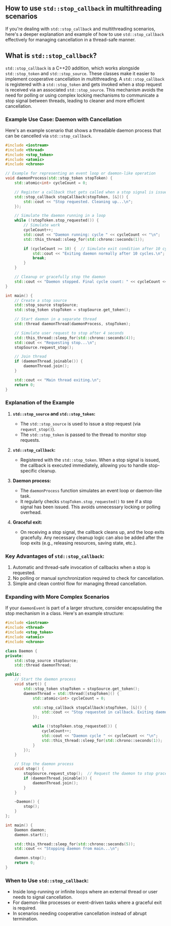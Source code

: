 How to use `std::stop_callback` in multithreading scenarios
---

If you're dealing with `std::stop_callback` and multithreading scenarios, here's a deeper explanation and example of how to use `std::stop_callback` effectively for managing cancellation in a thread-safe manner.

## **What is `std::stop_callback`?**

`std::stop_callback` is a C++20 addition, which works alongside `std::stop_token` and `std::stop_source`. 
These classes make it easier to implement cooperative cancellation in multithreading. 
A `std::stop_callback` is registered with a `std::stop_token` and gets invoked when a stop request is received via an associated `std::stop_source`.
This mechanism avoids the need for polling or using complex locking mechanisms to communicate a stop signal between threads, leading to cleaner and more efficient cancellation.

### **Example Use Case: Daemon with Cancellation**
Here's an example scenario that shows a threadable daemon process that can be cancelled via `std::stop_callback`.

```cpp
#include <iostream>
#include <thread>
#include <stop_token>
#include <atomic>
#include <chrono>

// Example for representing an event loop or daemon-like operation
void daemonProcess(std::stop_token stopToken) {
    std::atomic<int> cycleCount = 0;

    // Register a callback that gets called when a stop signal is issued.
    std::stop_callback stopCallback(stopToken, [&]() {
        std::cout << "Stop requested. Cleaning up...\n";
    });

    // Simulate the daemon running in a loop
    while (!stopToken.stop_requested()) {
        // Simulate work
        cycleCount++;
        std::cout << "Daemon running: cycle " << cycleCount << "\n";
        std::this_thread::sleep_for(std::chrono::seconds(1));

        if (cycleCount >= 10) {  // Simulate exit condition after 10 cycles
            std::cout << "Exiting daemon normally after 10 cycles.\n";
            break;
        }
    }

    // Cleanup or gracefully stop the daemon
    std::cout << "Daemon stopped. Final cycle count: " << cycleCount << "\n";
}

int main() {
    // Create a stop source
    std::stop_source stopSource; 
    std::stop_token stopToken = stopSource.get_token();

    // Start daemon in a separate thread
    std::thread daemonThread(daemonProcess, stopToken);

    // Simulate user request to stop after 4 seconds
    std::this_thread::sleep_for(std::chrono::seconds(4));
    std::cout << "Requesting stop...\n";
    stopSource.request_stop();

    // Join thread
    if (daemonThread.joinable()) {
        daemonThread.join();
    }

    std::cout << "Main thread exiting.\n";
    return 0;
}
```

### **Explanation of the Example**

1. **`std::stop_source` and `std::stop_token`:**
    - The `std::stop_source` is used to issue a stop request (via `request_stop()`).
    - The `std::stop_token` is passed to the thread to monitor stop requests.

2. **`std::stop_callback`:**
    - Registered with the `std::stop_token`. When a stop signal is issued, the callback is executed immediately, allowing you to handle stop-specific cleanup.

3. **Daemon process:**
    - The `daemonProcess` function simulates an event loop or daemon-like task.
    - It regularly checks `stopToken.stop_requested()` to see if a stop signal has been issued. This avoids unnecessary locking or polling overhead.

4. **Graceful exit:**
    - On receiving a stop signal, the callback cleans up, and the loop exits gracefully. Any necessary cleanup logic can also be added after the loop exits (e.g., releasing resources, saving state, etc.).

### **Key Advantages of `std::stop_callback`:**

1. Automatic and thread-safe invocation of callbacks when a stop is requested.
2. No polling or manual synchronization required to check for cancellation.
3. Simple and clean control flow for managing thread cancellation.

### **Expanding with More Complex Scenarios**

If your `daemonEvent` is part of a larger structure, consider encapsulating the stop mechanism in a class. Here's an example structure:

```cpp
#include <iostream>
#include <thread>
#include <stop_token>
#include <atomic>
#include <chrono>

class Daemon {
private:
    std::stop_source stopSource;
    std::thread daemonThread;

public:
    // Start the daemon process
    void start() {
        std::stop_token stopToken = stopSource.get_token();
        daemonThread = std::thread([stopToken]() {
            std::atomic<int> cycleCount = 0;

            std::stop_callback stopCallback(stopToken, [&]() {
                std::cout << "Stop requested in callback. Exiting daemon...\n";
            });

            while (!stopToken.stop_requested()) {
                cycleCount++;
                std::cout << "Daemon cycle " << cycleCount << "\n";
                std::this_thread::sleep_for(std::chrono::seconds(1));
            }
        });
    }

    // Stop the daemon process
    void stop() {
        stopSource.request_stop();  // Request the daemon to stop gracefully
        if (daemonThread.joinable()) {
            daemonThread.join();
        }
    }

    ~Daemon() {
        stop();
    }
};

int main() {
    Daemon daemon;
    daemon.start();

    std::this_thread::sleep_for(std::chrono::seconds(5));
    std::cout << "Stopping daemon from main...\n";

    daemon.stop();
    return 0;
}
```

### **When to Use `std::stop_callback`:**

- Inside long-running or infinite loops where an external thread or user needs to signal cancellation.
- For daemon-like processes or event-driven tasks where a graceful exit is required.
- In scenarios needing cooperative cancellation instead of abrupt termination.

